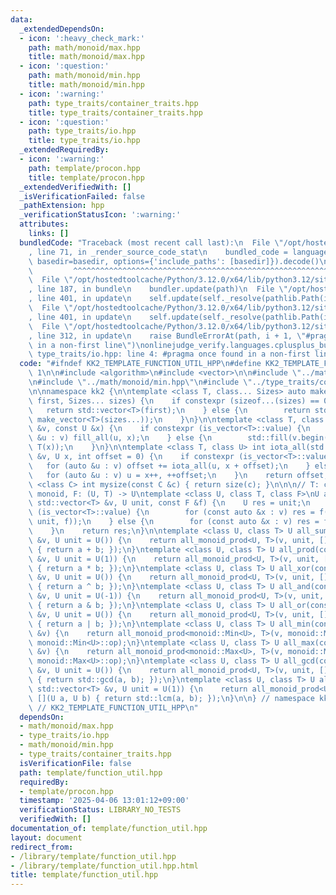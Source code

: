 ```yaml
---
data:
  _extendedDependsOn:
  - icon: ':heavy_check_mark:'
    path: math/monoid/max.hpp
    title: math/monoid/max.hpp
  - icon: ':question:'
    path: math/monoid/min.hpp
    title: math/monoid/min.hpp
  - icon: ':warning:'
    path: type_traits/container_traits.hpp
    title: type_traits/container_traits.hpp
  - icon: ':question:'
    path: type_traits/io.hpp
    title: type_traits/io.hpp
  _extendedRequiredBy:
  - icon: ':warning:'
    path: template/procon.hpp
    title: template/procon.hpp
  _extendedVerifiedWith: []
  _isVerificationFailed: false
  _pathExtension: hpp
  _verificationStatusIcon: ':warning:'
  attributes:
    links: []
  bundledCode: "Traceback (most recent call last):\n  File \"/opt/hostedtoolcache/Python/3.12.0/x64/lib/python3.12/site-packages/onlinejudge_verify/documentation/build.py\"\
    , line 71, in _render_source_code_stat\n    bundled_code = language.bundle(stat.path,\
    \ basedir=basedir, options={'include_paths': [basedir]}).decode()\n          \
    \         ^^^^^^^^^^^^^^^^^^^^^^^^^^^^^^^^^^^^^^^^^^^^^^^^^^^^^^^^^^^^^^^^^^^^^^^^^^^^^^^^^\n\
    \  File \"/opt/hostedtoolcache/Python/3.12.0/x64/lib/python3.12/site-packages/onlinejudge_verify/languages/cplusplus.py\"\
    , line 187, in bundle\n    bundler.update(path)\n  File \"/opt/hostedtoolcache/Python/3.12.0/x64/lib/python3.12/site-packages/onlinejudge_verify/languages/cplusplus_bundle.py\"\
    , line 401, in update\n    self.update(self._resolve(pathlib.Path(included), included_from=path))\n\
    \  File \"/opt/hostedtoolcache/Python/3.12.0/x64/lib/python3.12/site-packages/onlinejudge_verify/languages/cplusplus_bundle.py\"\
    , line 401, in update\n    self.update(self._resolve(pathlib.Path(included), included_from=path))\n\
    \  File \"/opt/hostedtoolcache/Python/3.12.0/x64/lib/python3.12/site-packages/onlinejudge_verify/languages/cplusplus_bundle.py\"\
    , line 312, in update\n    raise BundleErrorAt(path, i + 1, \"#pragma once found\
    \ in a non-first line\")\nonlinejudge_verify.languages.cplusplus_bundle.BundleErrorAt:\
    \ type_traits/io.hpp: line 4: #pragma once found in a non-first line\n"
  code: "#ifndef KK2_TEMPLATE_FUNCTION_UTIL_HPP\n#define KK2_TEMPLATE_FUNCTION_UTIL_HPP\
    \ 1\n\n#include <algorithm>\n#include <vector>\n\n#include \"../math/monoid/max.hpp\"\
    \n#include \"../math/monoid/min.hpp\"\n#include \"../type_traits/container_traits.hpp\"\
    \n\nnamespace kk2 {\n\ntemplate <class T, class... Sizes> auto make_vector(int\
    \ first, Sizes... sizes) {\n    if constexpr (sizeof...(sizes) == 0) {\n     \
    \   return std::vector<T>(first);\n    } else {\n        return std::vector<decltype(make_vector<T>(sizes...))>(first,\
    \ make_vector<T>(sizes...));\n    }\n}\n\ntemplate <class T, class U> void fill_all(std::vector<T>\
    \ &v, const U &x) {\n    if constexpr (is_vector<T>::value) {\n        for (auto\
    \ &u : v) fill_all(u, x);\n    } else {\n        std::fill(v.begin(), v.end(),\
    \ T(x));\n    }\n}\n\ntemplate <class T, class U> int iota_all(std::vector<T>\
    \ &v, U x, int offset = 0) {\n    if constexpr (is_vector<T>::value) {\n     \
    \   for (auto &u : v) offset += iota_all(u, x + offset);\n    } else {\n     \
    \   for (auto &u : v) u = x++, ++offset;\n    }\n    return offset;\n}\n\ntemplate\
    \ <class C> int mysize(const C &c) { return size(c); }\n\n\n// T: commutative\
    \ monoid, F: (U, T) -> U\ntemplate <class U, class T, class F>\nU all_monoid_prod(const\
    \ std::vector<T> &v, U unit, const F &f) {\n    U res = unit;\n    if constexpr\
    \ (is_vector<T>::value) {\n        for (const auto &x : v) res = f(res, all_monoid_prod(x,\
    \ unit, f));\n    } else {\n        for (const auto &x : v) res = f(res, x);\n\
    \    }\n    return res;\n}\n\ntemplate <class U, class T> U all_sum(const std::vector<T>\
    \ &v, U unit = U()) {\n    return all_monoid_prod<U, T>(v, unit, [](U a, U b)\
    \ { return a + b; });\n}\ntemplate <class U, class T> U all_prod(const std::vector<T>\
    \ &v, U unit = U(1)) {\n    return all_monoid_prod<U, T>(v, unit, [](U a, U b)\
    \ { return a * b; });\n}\ntemplate <class U, class T> U all_xor(const std::vector<T>\
    \ &v, U unit = U()) {\n    return all_monoid_prod<U, T>(v, unit, [](U a, U b)\
    \ { return a ^ b; });\n}\ntemplate <class U, class T> U all_and(const std::vector<T>\
    \ &v, U unit = U(-1)) {\n    return all_monoid_prod<U, T>(v, unit, [](U a, U b)\
    \ { return a & b; });\n}\ntemplate <class U, class T> U all_or(const std::vector<T>\
    \ &v, U unit = U()) {\n    return all_monoid_prod<U, T>(v, unit, [](U a, U b)\
    \ { return a | b; });\n}\ntemplate <class U, class T> U all_min(const std::vector<T>\
    \ &v) {\n    return all_monoid_prod<monoid::Min<U>, T>(v, monoid::Min<U>::unit(),\
    \ monoid::Min<U>::op);\n}\ntemplate <class U, class T> U all_max(const std::vector<T>\
    \ &v) {\n    return all_monoid_prod<monoid::Max<U>, T>(v, monoid::Max<U>::unit(),\
    \ monoid::Max<U>::op);\n}\ntemplate <class U, class T> U all_gcd(const std::vector<T>\
    \ &v, U unit = U()) {\n    return all_monoid_prod<U, T>(v, unit, [](U a, U b)\
    \ { return std::gcd(a, b); });\n}\ntemplate <class U, class T> U all_lcm(const\
    \ std::vector<T> &v, U unit = U(1)) {\n    return all_monoid_prod<U, T>(v, unit,\
    \ [](U a, U b) { return std::lcm(a, b); });\n}\n\n} // namespace kk2\n\n#endif\
    \ // KK2_TEMPLATE_FUNCTION_UTIL_HPP\n"
  dependsOn:
  - math/monoid/max.hpp
  - type_traits/io.hpp
  - math/monoid/min.hpp
  - type_traits/container_traits.hpp
  isVerificationFile: false
  path: template/function_util.hpp
  requiredBy:
  - template/procon.hpp
  timestamp: '2025-04-06 13:01:12+09:00'
  verificationStatus: LIBRARY_NO_TESTS
  verifiedWith: []
documentation_of: template/function_util.hpp
layout: document
redirect_from:
- /library/template/function_util.hpp
- /library/template/function_util.hpp.html
title: template/function_util.hpp
---
```

